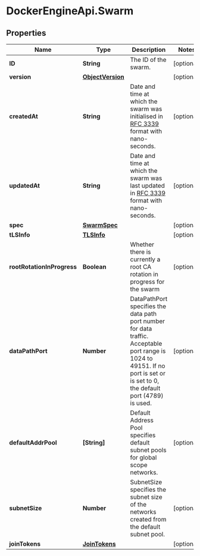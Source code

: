 # DockerEngineApi.Swarm

## Properties

Name | Type | Description | Notes
------------ | ------------- | ------------- | -------------
**ID** | **String** | The ID of the swarm. | [optional] 
**version** | [**ObjectVersion**](ObjectVersion.md) |  | [optional] 
**createdAt** | **String** | Date and time at which the swarm was initialised in [RFC 3339](https://www.ietf.org/rfc/rfc3339.txt) format with nano-seconds.  | [optional] 
**updatedAt** | **String** | Date and time at which the swarm was last updated in [RFC 3339](https://www.ietf.org/rfc/rfc3339.txt) format with nano-seconds.  | [optional] 
**spec** | [**SwarmSpec**](SwarmSpec.md) |  | [optional] 
**tLSInfo** | [**TLSInfo**](TLSInfo.md) |  | [optional] 
**rootRotationInProgress** | **Boolean** | Whether there is currently a root CA rotation in progress for the swarm  | [optional] 
**dataPathPort** | **Number** | DataPathPort specifies the data path port number for data traffic. Acceptable port range is 1024 to 49151. If no port is set or is set to 0, the default port (4789) is used.  | [optional] 
**defaultAddrPool** | **[String]** | Default Address Pool specifies default subnet pools for global scope networks.  | [optional] 
**subnetSize** | **Number** | SubnetSize specifies the subnet size of the networks created from the default subnet pool.  | [optional] 
**joinTokens** | [**JoinTokens**](JoinTokens.md) |  | [optional] 


